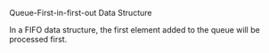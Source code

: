Queue-First-in-first-out Data Structure

In a FIFO data structure, the first element added to the queue will be processed first.
